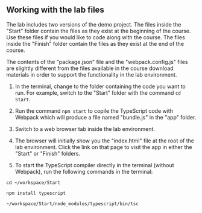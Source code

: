 ## Working with the lab files

The lab includes two versions of the demo project. The files inside the "Start" folder contain the files as they exist at the beginning of the course. Use these files if you would like to code along with the course. The files inside the "Finish" folder contain the files as they exist at the end of the course.

The contents of the "package.json" file and the "webpack.config.js" files are slightly different from the files available in the course download materials in order to support the functionality in the lab environment.

1. In the terminal, change to the folder containing the code you want to run. For example, switch to the "Start" folder with the command `cd Start`.

2. Run the command `npm start` to copile the TypeScript code with Webpack which will produce a file named "bundle.js" in the "app" folder.

3. Switch to a web browser tab inside the lab environment.

4. The browser will initially show you the "index.html" file at the root of the lab environment. Click the link on that page to visit the app in either the "Start" or "Finish" folders.

5. To start the TypeScript compiler directly in the terminal (without Webpack), run the following commands in the terminal:

  `cd ~/workspace/Start`

  `npm install typescript`

  `~/workspace/Start/node_modules/typescript/bin/tsc`
